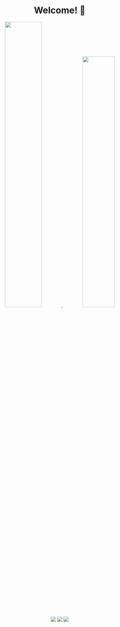 <h1 align="center">
  Welcome! 🤗
</h1>

<div align="center">
  <a href="https://github.com/iagointra">
  <img width="48%" src="https://github-readme-stats.vercel.app/api?username=iagointra&show_icons=true&theme=algolia&include_all_commits=true&count_private=true"/>
  <img width="45%" src="https://github-readme-stats.vercel.app/api/top-langs/?username=iagointra&theme=algolia"/>
</div>

<div align="center">
  <a href ="mailto:iago2.vix@gmail.com"><img src="https://img.shields.io/badge/-Gmail-%23333?style=for-the-badge&logo=gmail&logoColor=white" target="_blank"></a>
  <a href="https://www.linkedin.com/in/iago-intra-mendonça-380802235/" target="_blank"><img src="https://img.shields.io/badge/-LinkedIn-%230077B5?style=for-the-badge&logo=linkedin&logoColor=white" target="_blank"></a>
  <a href="https://www.instagram.com/iagointra"><img src="https://img.shields.io/badge/Instagram-E4405F?style=for-the-badge&logo=instagram&logoColor=white" target="_blank"></a>
</div>
